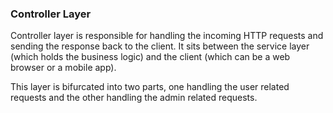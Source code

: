 ### Controller Layer

Controller layer is responsible for handling the incoming HTTP requests and sending the response back to the client. 
It sits between the service layer (which holds the business logic) and the client (which can be a web browser or a mobile app).

This layer is bifurcated into two parts, one handling the user related requests and the other handling the admin related requests.